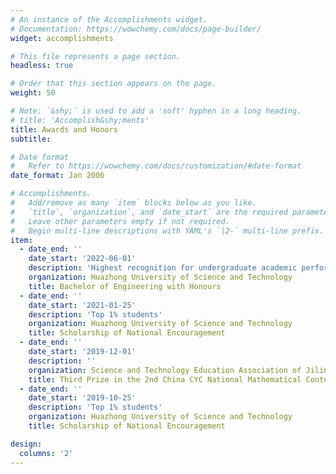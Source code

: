 ```yaml
---
# An instance of the Accomplishments widget.
# Documentation: https://wowchemy.com/docs/page-builder/
widget: accomplishments

# This file represents a page section.
headless: true

# Order that this section appears on the page.
weight: 50

# Note: `&shy;` is used to add a 'soft' hyphen in a long heading.
# title: 'Accomplish&shy;ments'
title: Awards and Honors
subtitle:

# Date format
#   Refer to https://wowchemy.com/docs/customization/#date-format
date_format: Jan 2006

# Accomplishments.
#   Add/remove as many `item` blocks below as you like.
#   `title`, `organization`, and `date_start` are the required parameters.
#   Leave other parameters empty if not required.
#   Begin multi-line descriptions with YAML's `|2-` multi-line prefix.
item:
  - date_end: ''
    date_start: '2022-06-01'
    description: 'Highest recognition for undergraduate academic performance'
    organization: Huazhong University of Science and Technology
    title: Bachelor of Engineering with Honours
  - date_end: ''
    date_start: '2021-01-25'
    description: 'Top 1% students'
    organization: Huazhong University of Science and Technology
    title: Scholarship of National Encouragement
  - date_end: ''
    date_start: '2019-12-01'
    description: ''
    organization: Science and Technology Education Association of Jilin Province
    title: Third Prize in the 2nd China CYC National Mathematical Contest in Modeling
  - date_end: ''
    date_start: '2019-10-25'
    description: 'Top 1% students'
    organization: Huazhong University of Science and Technology
    title: Scholarship of National Encouragement

design:
  columns: '2'
---
```


